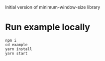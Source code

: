Initial version of minimum-window-size library

# Run example locally
```shell script
npm i
cd example
yarn install
yarn start
```